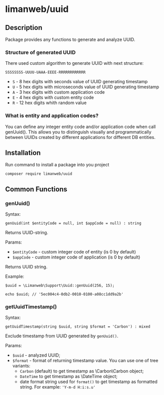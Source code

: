 # limanweb/uuid

## Description

Package provides any functions to generate and analyze UUID.

### Structure of generated UUID

There used custom algorithm to generate UUID with next structure:

	SSSSSSSS-UUUU-UAAA-EEEE-RRRRRRRRRRRR

 - `S` - 8 hex digits with seconds value of UUID generating timestamp
 - `U` - 5 hex digits with microseconds value of UUID generating timestamp
 - `A` - 3 hex digits with custom application code
 - `E` - 4 hex digits with custom entity code
 - `R` - 12 hex digits whith random value

### What is entity and application codes?

You can define any integer entity code and/or application code when call genUuid(). This allows you to distinguish visually and programmatically between UUIDs created by different applications for different DB entities.

## Installation

Run command to install a package into you project

	composer require limanweb/uuid

## Common Functions

### genUuid()

Syntax:

	genUuid(int $entityCode = null, int $appCode = null) : string
	
Returns UUID-string.

Params:

* `$entityCode` - custom integer code of entity (is 0 by default)
* `$appCode` - custom integer code of application (is 0 by default)

Returns UUID string.

Example:

	$uuid = \Limanweb\Support\Uuid::genUuid(256, 15);
	
	echo $uuid; // '5ec004c4-0db2-0010-0100-a08cc1dd9a2b'


### getUuidTimestamp()

Syntax:

	getUuidTimestamp(string $uuid, string $format = 'Carbon') : mixed
	
Exclude timestamp from UUID generated by `genUuid()`. 

Params:

* `$uuid` - analyzed UUID;
* `$format` - format of returning timestamp value. You can use one of tree variants:
  * `Carbon` (default) to get timestamp as \Carbon\Carbon object;
  * `DateTime` to get timestamp as \DateTime object;
  * date format string used for `format()` to get timestamp as formatted string. For example: `'Y-m-d H:i:s.u'`

	
